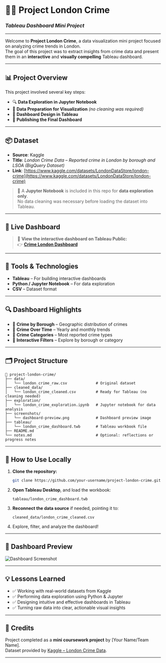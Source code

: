# 🕵️‍♂️ Project London Crime  
### *Tableau Dashboard Mini Project*

---

Welcome to **Project London Crime**, a data visualization mini project focused on analyzing crime trends in London.  
The goal of this project was to extract insights from crime data and present them in an **interactive** and **visually compelling** Tableau dashboard.

---

## 📊 Project Overview

This project involved several key steps:

- 🔍 **Data Exploration in Jupyter Notebook**  
- 🧹 **Data Preparation for Visualization** *(no cleaning was required)*  
- 🎨 **Dashboard Design in Tableau**  
- 📢 **Publishing the Final Dashboard**

---

## 📦 Dataset

- **Source**: Kaggle  
- **Title**: *London Crime Data – Reported crime in London by borough and LSOA (BigQuery Dataset)*  
- **Link**: [https://www.kaggle.com/datasets/LondonDataStore/london-crime](https://www.kaggle.com/datasets/LondonDataStore/london-crime)

> 📁 A **Jupyter Notebook** is included in this repo for **data exploration only**.  
> No data cleaning was necessary before loading the dataset into Tableau.

---

## 🔗 Live Dashboard

> 📍 **View the interactive dashboard on Tableau Public:**  
> 👉 [**Crime London Dashboard**](https://public.tableau.com/app/profile/guilherme.pereira1124/viz/CrimeLondon_Proj/Dashboard1)

---

## 🧰 Tools & Technologies

- **Tableau** – For building interactive dashboards  
- **Python / Jupyter Notebook** – For data exploration  
- **CSV** – Dataset format  

---

## 🔍 Dashboard Highlights

- 📍 **Crime by Borough** – Geographic distribution of crimes  
- 📅 **Crime Over Time** – Yearly and monthly trends  
- 🧾 **Crime Categories** – Most reported crime types  
- 🔧 **Interactive Filters** – Explore by borough or category  

---

## 🗂️ Project Structure

```
📁 project-london-crime/
├── data/
│   └── london_crime_raw.csv             # Original dataset
├── cleaned_data/
│   └── london_crime_cleaned.csv         # Ready for Tableau (no cleaning needed)
├── exploration/
│   └── london_crime_exploration.ipynb   # Jupyter notebook for data analysis
├── screenshots/
│   └── dashboard-preview.png            # Dashboard preview image
├── tableau/
│   └── london_crime_dashboard.twb       # Tableau workbook file
├── README.md
└── notes.md                             # Optional: reflections or progress notes
```

---

## 📎 How to Use Locally

1. **Clone the repository:**

   ```bash
   git clone https://github.com/your-username/project-london-crime.git
   ```

2. **Open Tableau Desktop**, and load the workbook:

   ```
   tableau/london_crime_dashboard.twb
   ```

3. **Reconnect the data source** if needed, pointing it to:

   ```
   cleaned_data/london_crime_cleaned.csv
   ```

4. Explore, filter, and analyze the dashboard!

---

## 📸 Dashboard Preview

![Dashboard Screenshot](screenshots/dashboard-preview.png)

---

## 💡 Lessons Learned

- ✅ Working with real-world datasets from Kaggle  
- ✅ Performing data exploration using Python & Jupyter  
- ✅ Designing intuitive and effective dashboards in Tableau  
- ✅ Turning raw data into clear, actionable visual insights  

---

## 📝 Credits

Project completed as a **mini coursework project** by [Your Name/Team Name].  
Dataset provided by [Kaggle – London Crime Data](https://www.kaggle.com/datasets/LondonDataStore/london-crime).

---